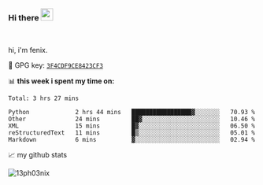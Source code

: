 ### Hi there <img src="https://media.giphy.com/media/hvRJCLFzcasrR4ia7z/giphy.gif" width="25px">

<br />

hi, i'm fenix.

:key: GPG key: [`3F4CDF9CE8423CF3`](https://github.com/13ph03nix.gpg)


📊 **this week i spent my time on:**
<!--START_SECTION:waka-->
```text
Total: 3 hrs 27 mins

Python             2 hrs 44 mins   █████████████████▓░░░░░░░   70.93 % 
Other              24 mins         ██▓░░░░░░░░░░░░░░░░░░░░░░   10.46 % 
XML                15 mins         █▓░░░░░░░░░░░░░░░░░░░░░░░   06.50 % 
reStructuredText   11 mins         █▒░░░░░░░░░░░░░░░░░░░░░░░   05.01 % 
Markdown           6 mins          ▓░░░░░░░░░░░░░░░░░░░░░░░░   02.94 % 
```
<!--END_SECTION:waka-->


📈 my github stats

<a>
<img align="center" src="https://github-readme-stats.vercel.app/api?username=13ph03nix&show_icons=true&hide=stars&include_all_commits=true&theme=blueberry" alt="13ph03nix" />
</a>
